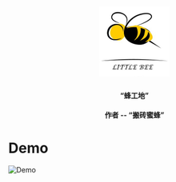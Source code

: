 <h1 align="center">
    <img alt="LittleBee" title="Lumen" src="https://github.com/yuxiang660/little-bee-client/blob/master/.github/logo.jpg" width="140"> </br>
</h1>

<h4 align="center">
  “蜂工地”
</h4>
<h4 align="center">
  作者 -- “搬砖蜜蜂”
</h4>

# Demo
![Demo](https://github.com/yuxiang660/little-bee-client/blob/master/static/posts/3/little-bee-client.gif)